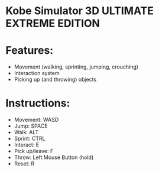 # Kobe Simulator 3D ULTIMATE EXTREME EDITION

# Features:

* Movement (walking, sprinting, jumping, crouching)
* Interaction system
* Picking up (and throwing) objects

# Instructions:

* Movement: WASD
* Jump: SPACE
* Walk: ALT
* Sprint: CTRL
* Interact: E
* Pick up/leave: F
* Throw: Left Mouse Button (hold)
* Reset: R